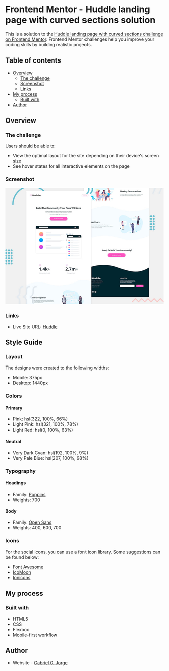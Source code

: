 # Frontend Mentor - Huddle landing page with curved sections solution

This is a solution to the [Huddle landing page with curved sections challenge on Frontend Mentor](https://www.frontendmentor.io/challenges/huddle-landing-page-with-curved-sections-5ca5ecd01e82137ec91a50f2). Frontend Mentor challenges help you improve your coding skills by building realistic projects. 

## Table of contents

- [Overview](#overview)
  - [The challenge](#the-challenge)
  - [Screenshot](#screenshot)
  - [Links](#links)
- [My process](#my-process)
  - [Built with](#built-with)
- [Author](#author)

## Overview

### The challenge

Users should be able to:

- View the optimal layout for the site depending on their device's screen size
- See hover states for all interactive elements on the page

### Screenshot

![](./design/desktop-preview.jpg)

### Links

- Live Site URL: [Huddle](https://gabrielojorge.github.io/huddle/)

## Style Guide

### Layout

The designs were created to the following widths:

- Mobile: 375px
- Desktop: 1440px

### Colors

#### Primary

- Pink: hsl(322, 100%, 66%)
- Light Pink: hsl(321, 100%, 78%)
- Light Red: hsl(0, 100%, 63%)

#### Neutral

- Very Dark Cyan: hsl(192, 100%, 9%)
- Very Pale Blue: hsl(207, 100%, 98%)

### Typography

#### Headings

- Family: [Poppins](https://fonts.google.com/specimen/Poppins)
- Weights: 700

#### Body

- Family: [Open Sans](https://fonts.google.com/specimen/Open+Sans)
- Weights: 400, 600, 700

### Icons

For the social icons, you can use a font icon library. Some suggestions can be found below:

- [Font Awesome](https://fontawesome.com/)
- [IcoMoon](https://icomoon.io/)
- [Ionicons](https://ionicons.com/)


## My process

### Built with

- HTML5
- CSS
- Flexbox
- Mobile-first workflow

## Author

- Website - [Gabriel O. Jorge](https://gabrielojorge.github.io/Portifolio/)